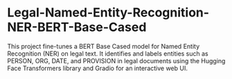 # Legal-Named-Entity-Recognition-NER-BERT-Base-Cased
This project fine-tunes a BERT Base Cased model for Named Entity Recognition (NER) on legal text. It identifies and labels entities such as PERSON, ORG, DATE, and PROVISION in legal documents using the Hugging Face Transformers library and Gradio for an interactive web UI.
